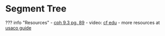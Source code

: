 # Segment Tree

??? info "Resources"
    - [cph 9.3 pg. 89](https://cses.fi/book.pdf)
    - video: [cf edu](https://codeforces.com/edu/course/2/lesson/4/1)
    - more resources at [usaco guide](https://usaco.guide/gold/PURS?lang=cpp#segment-tree)


